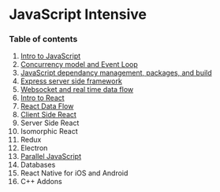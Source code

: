 # JavaScript Intensive

### Table of contents
1. [Intro to JavaScript](./intro)
2. [Concurrency model and Event Loop](./workflow)
3. [JavaScript dependancy management, packages, and build](./packaging)
4. [Express server side framework](./express)
5. [Websocket and real time data flow](./websocket)
6. [Intro to React](./react)
7. [React Data Flow](./reactDataFlow)
8. [Client Side React](./clientSideReact)
9. Server Side React
10. Isomorphic React
11. Redux
12. Electron
13. [Parallel JavaScript](./parallel)
14. Databases
15. React Native for iOS and Android
16. C++ Addons